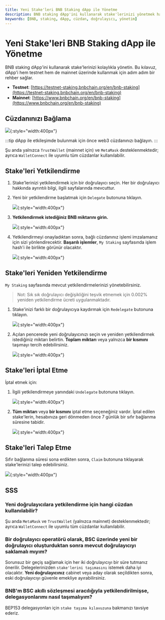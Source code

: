 ```yaml
---
title: Yeni Stake'leri BNB Staking dApp ile Yönetme
description: BNB staking dApp'ini kullanarak stake'lerinizi yönetmek hakkında kapsamlı bir rehber. Bu kılavuz, stake'lerinizi testnet ve mainnet üzerinde kolayca nasıl yöneteceğinizi adım adım gösterir.
keywords: [BNB, staking, dApp, cüzdan, doğrulayıcı, yönetim]
---
```


# Yeni Stake'leri BNB Staking dApp ile Yönetme

BNB staking dApp'ini kullanarak stake'lerinizi kolaylıkla yönetin. Bu kılavuz, dApp'i hem testnet hem de mainnet üzerinde kullanmak için adım adım bir rehber sağlar.

- **Testnet**: [https://testnet-staking.bnbchain.org/en/bnb-staking](https://testnet-staking.bnbchain.org/en/bnb-staking)
- **Mainnet**: [https://www.bnbchain.org/en/bnb-staking](https://www.bnbchain.org/en/bnb-staking)

## Cüzdanınızı Bağlama

![](../../images/bnb-chain/assets/bcfusion/user-stake1.png){:style="width:400px"}

:::tip
dApp ile etkileşimde bulunmak için önce web3 cüzdanınızı bağlayın.
:::

Şu anda yalnızca `TrustWallet` (mainnet için) ve `MetaMask` desteklenmektedir; ayrıca `WalletConnect` ile uyumlu tüm cüzdanlar kullanılabilir.

## Stake'leri Yetkilendirme

1. Stake'lerinizi yetkilendirmek için bir doğrulayıcı seçin. Her bir doğrulayıcı hakkında ayrıntılı bilgi, ilgili sayfalarında mevcuttur.
2. Yeni bir yetkilendirme başlatmak için `Delegate` butonuna tıklayın.

    ![](../../images/bnb-chain/assets/bcfusion/user-stake2.png){:style="width:400px"}

3. **Yetkilendirmek istediğiniz BNB miktarını girin.**

    ![](../../images/bnb-chain/assets/bcfusion/user-stake3.png){:style="width:400px"}

4. Yetkilendirmeyi onayladıktan sonra, bağlı cüzdanınız işlemi imzalamanız için sizi yönlendirecektir. **Başarılı işlemler**, `My Staking` sayfasında işlem hash'i ile birlikte görünür olacaktır.
   
    ![](../../images/bnb-chain/assets/bcfusion/user-stake4.png){:style="width:400px"}

## Stake'leri Yeniden Yetkilendirme

`My Staking` sayfasında mevcut yetkilendirmelerinizi yönetebilirsiniz.

> Not: Sık sık doğrulayıcı değişikliğini teşvik etmemek için 0.002% yeniden yetkilendirme ücreti uygulanmaktadır.

1. Stake'inizi farklı bir doğrulayıcıya kaydırmak için `Redelegate` butonuna tıklayın.

    ![](../../images/bnb-chain/assets/bcfusion/user-stake6.png){:style="width:400px"}

2. Açılan pencerede yeni doğrulayıcınızı seçin ve yeniden yetkilendirmek istediğiniz miktarı belirtin. **Toplam miktarı** veya yalnızca **bir kısmını** taşımayı tercih edebilirsiniz.

    ![](../../images/bnb-chain/assets/bcfusion/user-stake7.png){:style="width:400px"}

## Stake'leri İptal Etme

İptal etmek için:

1. İlgili yetkilendirmeye yanındaki `Undelegate` butonuna tıklayın.

    ![](../../images/bnb-chain/assets/bcfusion/user-stake8.png){:style="width:400px"}

2. **Tüm miktarı** veya **bir kısmını** iptal etme seçeneğiniz vardır. İptal edilen stake'lerin, hesabınıza geri dönmeden önce 7 günlük bir sıfır bağlanma süresine tabidir.

    ![](../../images/bnb-chain/assets/bcfusion/user-stake9.png){:style="width:400px"}

## Stake'leri Talep Etme

Sıfır bağlanma süresi sona erdikten sonra, `Claim` butonuna tıklayarak stake'lerinizi talep edebilirsiniz.

![](../../images/bnb-chain/assets/bcfusion/user-stake10.png){:style="width:400px"}

## SSS

### Yeni doğrulayıcılara yetkilendirme için hangi cüzdan kullanılabilir?

Şu anda `MetaMask` ve `TrustWallet` (yalnızca mainnet) desteklenmektedir; ayrıca `WalletConnect` ile uyumlu tüm cüzdanlar kullanılabilir.

### Bir doğrulayıcı operatörü olarak, BSC üzerinde yeni bir doğrulayıcı oluşturduktan sonra mevcut doğrulayıcıyı saklamalı mıyım?

Sorunsuz bir geçiş sağlamak için her iki doğrulayıcıyı bir süre tutmanız önerilir. Delegelerinizden `stake'lerini taşımasını` istemek daha iyi olacaktır. **Yeni doğrulayıcınız** cabinet veya aday olarak seçildikten sonra, eski doğrulayıcıyı güvenle emekliye ayırabilirsiniz.

### BNB'm BSC akıllı sözleşmesi aracılığıyla yetkilendirilmişse, delegasyonlarımı nasıl taşımalıyım?

BEP153 delegasyonları için `stake taşıma kılavuzuna` bakmanızı tavsiye ederiz.